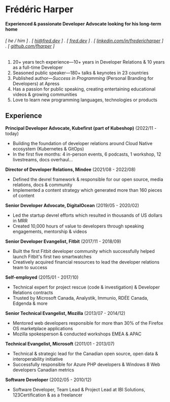 # Frédéric Harper

#### Experienced & passionate Developer Advocate looking for his **long-term** home

###### [ he / him ] . [ [hi@fred.dev](mailto:hi@fred.dev) ] . [ [fred.dev](https://fred.dev) ] . [ [linkedin.com/in/fredericharper](https://linkedin.com/in/fredericharper) ] . [ [github.com/fharper](https://github.com/fharper) ]

1. 20+ years tech experience—10+ years in Developer Relations & 10 years as a full-time Developer
2. Seasoned public speaker—180+ talks & keynotes in 23 countries
3. Published author—_Success in Programming_ (Personal Branding for Developers) at Apress
4. Has a passion for public speaking, creating entertaining educational videos & growing communities
5. Love to learn new programming languages, technologies or products

## Experience

**Principal Developer Advocate, Kubefirst (part of Kubeshop)** (2022/11 - today)

- Building the foundation of developer relations around Cloud Native ecosystem (Kubernetes & GitOps)
- In the first five months: 4 in-person events, 6 podcasts, 1 workshop, 12 livestreams, docs overhaul...

**Director of Developer Relations, Mindee** (2021/08 - 2022/08)

- Defined the devrel framework & responsible for our open source, media relations, docs & community
- Implemented a content strategy which generated more than 160 pieces of content

**Senior Developer Advocate, DigitalOcean** (2019/05 - 2020/02)

- Led the startup devrel efforts which resulted in thousands of US dollars in MRR
- Created 10,000 hours of value to developers through speaking engagements, mentorship & videos

**Senior Developer Evangelist, Fitbit** (2017/11 - 2018/09)

- Built the first Fitbit developer community which successfully helped launch Fitbit's first two smartwatches
- Creatively acquired financial resources to lead the developer relations team to success

**Self-employed** (2015/01 - 2017/10)

- Technical expert for project rescue (code & investigation) & Developer Relations contracts
- Trusted by Microsoft Canada, Analystik, Immunio, RDÉE Canada, Edgenda & more

**Senior Technical Evangelist, Mozilla** (2013/07 - 2014/12)

- Mentored web developers responsible for more than 30% of the Firefox OS marketplace applications
- Mozilla spokesperson & conducted workshops EMEA & APAC

**Technical Evangelist, Microsoft** (2011/01 - 2013/07)

- Technical & strategic lead for the Canadian open source, open data & interoperability initiative
- Successfully responsible for Azure PHP developers & Windows 8 Web developers Canadian metrics

**Software Developer** (2002/05 - 2010/12)

- Software Developer, Team Lead & Project Lead at IBI Solutions, 123Certification & as a freelancer
